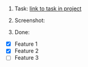 #

1. Task: [link to task in project](https://github.com/users/Tatty13/projects/4?pane=issue&itemId=41100583)

2. Screenshot:

3. Done:

- [x] Feature 1
- [x] Feature 2
- [ ] Feature 3
